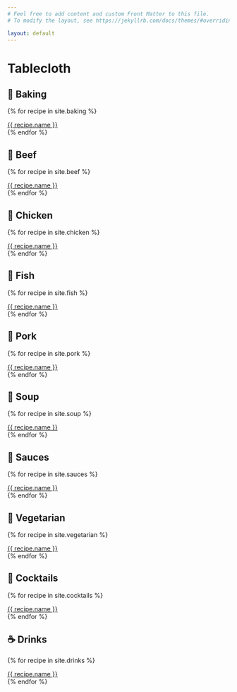 ```yaml
---
# Feel free to add content and custom Front Matter to this file.
# To modify the layout, see https://jekyllrb.com/docs/themes/#overriding-theme-defaults

layout: default
---
```


# Tablecloth

## 🍞 Baking

{% for recipe in site.baking %}
  <div><a href="{{ site.baseurl }}{{ recipe.url }}">{{ recipe.name }}</a></div>
{% endfor %}


## 🥩 Beef

{% for recipe in site.beef %}
  <div><a href="{{ site.baseurl }}{{ recipe.url }}">{{ recipe.name }}</a></div>
{% endfor %}


## 🍗 Chicken

{% for recipe in site.chicken %}
  <div><a href="{{ site.baseurl }}{{ recipe.url }}">{{ recipe.name }}</a></div>
{% endfor %}


## 🎣 Fish

{% for recipe in site.fish %}
  <div><a href="{{ site.baseurl }}{{ recipe.url }}">{{ recipe.name }}</a></div>
{% endfor %}


## 🐽 Pork

{% for recipe in site.pork %}
  <div><a href="{{ site.baseurl }}{{ recipe.url }}">{{ recipe.name }}</a></div>
{% endfor %}

## 🥣 Soup

{% for recipe in site.soup %}
  <div><a href="{{ site.baseurl }}{{ recipe.url }}">{{ recipe.name }}</a></div>
{% endfor %}


## 🥫 Sauces

{% for recipe in site.sauces %}
  <div><a href="{{ site.baseurl }}{{ recipe.url }}">{{ recipe.name }}</a></div>
{% endfor %}


## 🥬 Vegetarian

{% for recipe in site.vegetarian %}
  <div><a href="{{ site.baseurl }}{{ recipe.url }}">{{ recipe.name }}</a></div>
{% endfor %}


## 🍹 Cocktails

{% for recipe in site.cocktails %}
  <div><a href="{{ site.baseurl }}{{ recipe.url }}">{{ recipe.name }}</a></div>
{% endfor %}

## ☕️ Drinks

{% for recipe in site.drinks %}
  <div><a href="{{ site.baseurl }}{{ recipe.url }}">{{ recipe.name }}</a></div>
{% endfor %}